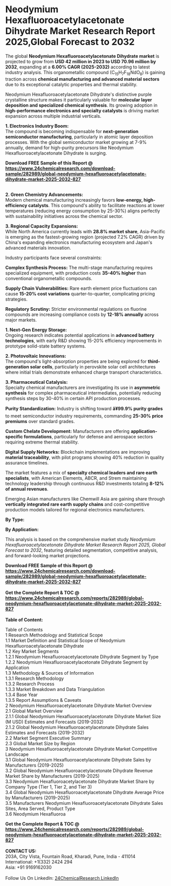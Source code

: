 <h1>Neodymium Hexafluoroacetylacetonate Dihydrate Market Research Report 2025,Global Forecast to 2032</h1><p>The global <strong>Neodymium Hexafluoroacetylacetonate Dihydrate market</strong> is projected to grow from <strong>USD 42 million in 2023 to USD 70.96 million by 2032</strong>, expanding at a <strong>6.00% CAGR (2025-2032)</strong> according to latest industry analysis. This organometallic compound (C<sub>15</sub>H<sub>7</sub>F<sub>18</sub>NdO<sub>8</sub>) is gaining traction across <strong>chemical manufacturing and advanced material sectors</strong> due to its exceptional catalytic properties and thermal stability.</p><p>Neodymium Hexafluoroacetylacetonate Dihydrate's distinctive purple crystalline structure makes it particularly valuable for <strong>molecular layer deposition and specialized chemical synthesis</strong>. Its growing adoption in <strong>high-performance electronics and specialty catalysts</strong> is driving market expansion across multiple industrial verticals.</p><p><strong>1. Electronics Industry Boom:</strong><br>
The compound is becoming indispensable for <strong>next-generation semiconductor manufacturing</strong>, particularly in atomic layer deposition processes. With the global semiconductor market growing at 7-9% annually, demand for high-purity precursors like Neodymium Hexafluoroacetylacetonate Dihydrate is surging.</p><div><b>Download FREE Sample of this Report @ 
            <a href="https://www.24chemicalresearch.com/download-sample/282989/global-neodymium-hexafluoroacetylacetonate-dihydrate-market-2025-2032-827">
            https://www.24chemicalresearch.com/download-sample/282989/global-neodymium-hexafluoroacetylacetonate-dihydrate-market-2025-2032-827</a></b></div><br><p><strong>2. Green Chemistry Advancements:</strong><br>
Modern chemical manufacturing increasingly favors <strong>low-energy, high-efficiency catalysts</strong>. This compound's ability to facilitate reactions at lower temperatures (reducing energy consumption by 25-30%) aligns perfectly with sustainability initiatives across the chemical sector.</p><p><strong>3. Regional Capacity Expansions:</strong><br>
While North America currently leads with <strong>28.8% market share</strong>, Asia-Pacific is emerging as the fastest-growing region (projected 7.2% CAGR) driven by China's expanding electronics manufacturing ecosystem and Japan's advanced materials innovation.</p><p>Industry participants face several constraints:</p><p><strong>Complex Synthesis Process:</strong> The multi-stage manufacturing requires specialized equipment, with production costs <strong>35-40% higher</strong> than conventional organometallic compounds.</p><p><strong>Supply Chain Vulnerabilities:</strong> Rare earth element price fluctuations can cause <strong>15-20% cost variations</strong> quarter-to-quarter, complicating pricing strategies.</p><p><strong>Regulatory Scrutiny:</strong> Stricter environmental regulations on fluorine compounds are increasing compliance costs by <strong>12-18% annually</strong> across major markets.</p><p><strong>1. Next-Gen Energy Storage:</strong><br>
Ongoing research indicates potential applications in <strong>advanced battery technologies</strong>, with early R&amp;D showing 15-20% efficiency improvements in prototype solid-state battery systems.</p><p><strong>2. Photovoltaic Innovations:</strong><br>
The compound's light-absorption properties are being explored for <strong>third-generation solar cells</strong>, particularly in perovskite solar cell architectures where initial trials demonstrate enhanced charge transport characteristics.</p><p><strong>3. Pharmaceutical Catalysis:</strong><br>
Specialty chemical manufacturers are investigating its use in <strong>asymmetric synthesis</strong> for complex pharmaceutical intermediates, potentially reducing synthesis steps by 30-40% in certain API production processes.</p><p><strong>Purity Standardization:</strong> Industry is shifting toward <strong>â¥99.9% purity grades</strong> to meet semiconductor industry requirements, commanding <strong>25-30% price premiums</strong> over standard grades.</p><p><strong>Custom Chelate Development:</strong> Manufacturers are offering <strong>application-specific formulations</strong>, particularly for defense and aerospace sectors requiring extreme thermal stability.</p><p><strong>Digital Supply Networks:</strong> Blockchain implementations are improving <strong>material traceability</strong>, with pilot programs showing 40% reduction in quality assurance timelines.</p><p>The market features a mix of <strong>specialty chemical leaders and rare earth specialists</strong>, with American Elements, ABCR, and Strem maintaining technology leadership through continuous R&amp;D investments totaling <strong>8-12% of annual revenues</strong>.</p><p>Emerging Asian manufacturers like Chemwill Asia are gaining share through <strong>vertically integrated rare earth supply chains</strong> and cost-competitive production models tailored for regional electronics manufacturers.</p><p><strong>By Type:</strong></p><p><strong>By Application:</strong></p><p>This analysis is based on the comprehensive market study <em>Neodymium Hexafluoroacetylacetonate Dihydrate Market Research Report 2025, Global Forecast to 2032</em>, featuring detailed segmentation, competitive analysis, and forward-looking market projections.</p><div><b>Download FREE Sample of this Report @ 
            <a href="https://www.24chemicalresearch.com/download-sample/282989/global-neodymium-hexafluoroacetylacetonate-dihydrate-market-2025-2032-827">
            https://www.24chemicalresearch.com/download-sample/282989/global-neodymium-hexafluoroacetylacetonate-dihydrate-market-2025-2032-827</a></b></div><br><div><b>Get the Complete Report & TOC @ 
            <a href="https://www.24chemicalresearch.com/reports/282989/global-neodymium-hexafluoroacetylacetonate-dihydrate-market-2025-2032-827">
            https://www.24chemicalresearch.com/reports/282989/global-neodymium-hexafluoroacetylacetonate-dihydrate-market-2025-2032-827</a></b></div><br>
            <b>Table of Content:</b><p>Table of Contents<br />
1 Research Methodology and Statistical Scope<br />
1.1 Market Definition and Statistical Scope of Neodymium Hexafluoroacetylacetonate Dihydrate<br />
1.2 Key Market Segments<br />
1.2.1 Neodymium Hexafluoroacetylacetonate Dihydrate Segment by Type<br />
1.2.2 Neodymium Hexafluoroacetylacetonate Dihydrate Segment by Application<br />
1.3 Methodology & Sources of Information<br />
1.3.1 Research Methodology<br />
1.3.2 Research Process<br />
1.3.3 Market Breakdown and Data Triangulation<br />
1.3.4 Base Year<br />
1.3.5 Report Assumptions & Caveats<br />
2 Neodymium Hexafluoroacetylacetonate Dihydrate Market Overview<br />
2.1 Global Market Overview<br />
2.1.1 Global Neodymium Hexafluoroacetylacetonate Dihydrate Market Size (M USD) Estimates and Forecasts (2019-2032)<br />
2.1.2 Global Neodymium Hexafluoroacetylacetonate Dihydrate Sales Estimates and Forecasts (2019-2032)<br />
2.2 Market Segment Executive Summary<br />
2.3 Global Market Size by Region<br />
3 Neodymium Hexafluoroacetylacetonate Dihydrate Market Competitive Landscape<br />
3.1 Global Neodymium Hexafluoroacetylacetonate Dihydrate Sales by Manufacturers (2019-2025)<br />
3.2 Global Neodymium Hexafluoroacetylacetonate Dihydrate Revenue Market Share by Manufacturers (2019-2025)<br />
3.3 Neodymium Hexafluoroacetylacetonate Dihydrate Market Share by Company Type (Tier 1, Tier 2, and Tier 3)<br />
3.4 Global Neodymium Hexafluoroacetylacetonate Dihydrate Average Price by Manufacturers (2019-2025)<br />
3.5 Manufacturers Neodymium Hexafluoroacetylacetonate Dihydrate Sales Sites, Area Served, Product Type<br />
3.6 Neodymium Hexafluoroa</p><div><b>Get the Complete Report & TOC @ 
            <a href="https://www.24chemicalresearch.com/reports/282989/global-neodymium-hexafluoroacetylacetonate-dihydrate-market-2025-2032-827">
            https://www.24chemicalresearch.com/reports/282989/global-neodymium-hexafluoroacetylacetonate-dihydrate-market-2025-2032-827</a></b></div><br><b>CONTACT US:</b><br>
            203A, City Vista, Fountain Road, Kharadi, Pune, India - 411014<br>
            International: +1(332) 2424 294<br>
            Asia: +91 9169162030 <br><br>
            Follow Us On LinkedIn: <a href="https://www.linkedin.com/company/24chemicalresearch/">24ChemicalResearch LinkedIn</a>